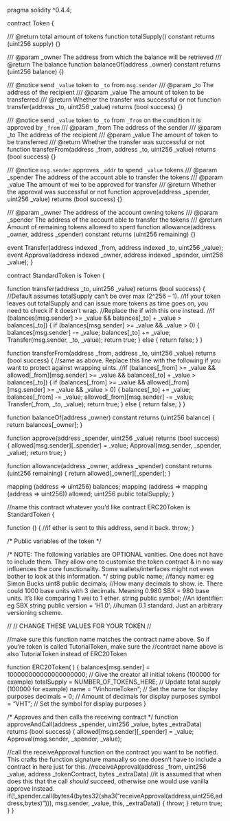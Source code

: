 pragma solidity ^0.4.4;

contract Token {

/// @return total amount of tokens
function totalSupply() constant returns (uint256 supply) {}

/// @param _owner The address from which the balance will be retrieved
/// @return The balance
function balanceOf(address _owner) constant returns (uint256 balance) {}

/// @notice send `_value` token to `_to` from `msg.sender`
/// @param _to The address of the recipient
/// @param _value The amount of token to be transferred
/// @return Whether the transfer was successful or not
function transfer(address _to, uint256 _value) returns (bool success) {}

/// @notice send `_value` token to `_to` from `_from` on the condition it is approved by `_from`
/// @param _from The address of the sender
/// @param _to The address of the recipient
/// @param _value The amount of token to be transferred
/// @return Whether the transfer was successful or not
function transferFrom(address _from, address _to, uint256 _value) returns (bool success) {}

/// @notice `msg.sender` approves `_addr` to spend `_value` tokens
/// @param _spender The address of the account able to transfer the tokens
/// @param _value The amount of wei to be approved for transfer
/// @return Whether the approval was successful or not
function approve(address _spender, uint256 _value) returns (bool success) {}

/// @param _owner The address of the account owning tokens
/// @param _spender The address of the account able to transfer the tokens
/// @return Amount of remaining tokens allowed to spent
function allowance(address _owner, address _spender) constant returns (uint256 remaining) {}

event Transfer(address indexed _from, address indexed _to, uint256 _value);
event Approval(address indexed _owner, address indexed _spender, uint256 _value);
}

contract StandardToken is Token {

function transfer(address _to, uint256 _value) returns (bool success) {
//Default assumes totalSupply can’t be over max (2^256 – 1).
//If your token leaves out totalSupply and can issue more tokens as time goes on, you need to check if it doesn’t wrap.
//Replace the if with this one instead.
//if (balances[msg.sender] >= _value && balances[_to] + _value > balances[_to]) {
if (balances[msg.sender] >= _value && _value > 0) {
balances[msg.sender] -= _value;
balances[_to] += _value;
Transfer(msg.sender, _to, _value);
return true;
} else { return false; }
}

function transferFrom(address _from, address _to, uint256 _value) returns (bool success) {
//same as above. Replace this line with the following if you want to protect against wrapping uints.
//if (balances[_from] >= _value && allowed[_from][msg.sender] >= _value && balances[_to] + _value > balances[_to]) {
if (balances[_from] >= _value && allowed[_from][msg.sender] >= _value && _value > 0) {
balances[_to] += _value;
balances[_from] -= _value;
allowed[_from][msg.sender] -= _value;
Transfer(_from, _to, _value);
return true;
} else { return false; }
}

function balanceOf(address _owner) constant returns (uint256 balance) {
return balances[_owner];
}

function approve(address _spender, uint256 _value) returns (bool success) {
allowed[msg.sender][_spender] = _value;
Approval(msg.sender, _spender, _value);
return true;
}

function allowance(address _owner, address _spender) constant returns (uint256 remaining) {
return allowed[_owner][_spender];
}

mapping (address => uint256) balances;
mapping (address => mapping (address => uint256)) allowed;
uint256 public totalSupply;
}

//name this contract whatever you’d like
contract ERC20Token is StandardToken {

function () {
//if ether is sent to this address, send it back.
throw;
}

/* Public variables of the token */

/*
NOTE:
The following variables are OPTIONAL vanities. One does not have to include them.
They allow one to customise the token contract & in no way influences the core functionality.
Some wallets/interfaces might not even bother to look at this information.
*/
string public name; //fancy name: eg Simon Bucks
uint8 public decimals; //How many decimals to show. ie. There could 1000 base units with 3 decimals. Meaning 0.980 SBX = 980 base units. It’s like comparing 1 wei to 1 ether.
string public symbol; //An identifier: eg SBX
string public version = ‘H1.0’; //human 0.1 standard. Just an arbitrary versioning scheme.

//
// CHANGE THESE VALUES FOR YOUR TOKEN
//

//make sure this function name matches the contract name above. So if you’re token is called TutorialToken, make sure the //contract name above is also TutorialToken instead of ERC20Token

function ERC20Token(
) {
balances[msg.sender] = 100000000000000000000; // Give the creator all initial tokens (100000 for example)
totalSupply = NUMBER_OF_TOKENS_HERE; // Update total supply (100000 for example)
name = “VinhomeToken”; // Set the name for display purposes
decimals = 0; // Amount of decimals for display purposes
symbol = “VHT”; // Set the symbol for display purposes
}

/* Approves and then calls the receiving contract */
function approveAndCall(address _spender, uint256 _value, bytes _extraData) returns (bool success) {
allowed[msg.sender][_spender] = _value;
Approval(msg.sender, _spender, _value);

//call the receiveApproval function on the contract you want to be notified. This crafts the function signature manually so one doesn’t have to include a contract in here just for this.
//receiveApproval(address _from, uint256 _value, address _tokenContract, bytes _extraData)
//it is assumed that when does this that the call *should* succeed, otherwise one would use vanilla approve instead.
if(!_spender.call(bytes4(bytes32(sha3(“receiveApproval(address,uint256,address,bytes)”))), msg.sender, _value, this, _extraData)) { throw; }
return true;
}
}
